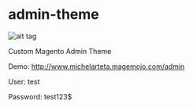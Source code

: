 admin-theme
===========
![alt tag](http://162.252.104.168/skin/frontend/rwd/default/images/desktop.png)

Custom Magento Admin Theme

Demo: http://www.michelarteta.magemojo.com/admin

User: test

Password: test123$


